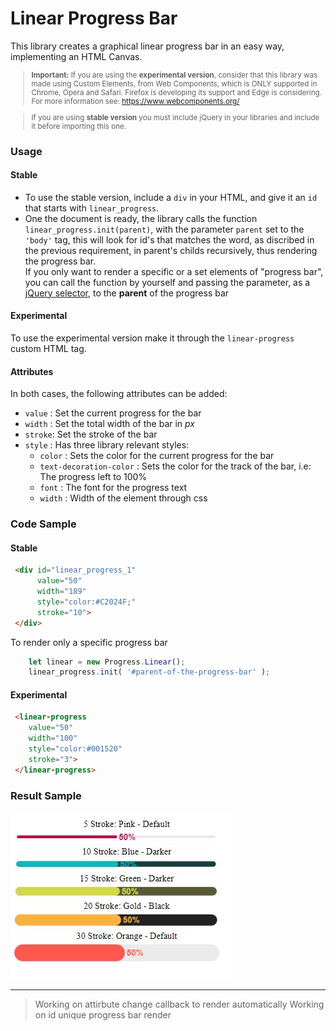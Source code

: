 # Linear Progress Bar
This library creates a graphical linear progress bar in an easy way, implementing an HTML Canvas.  
<small>
> **Important:** If you are using the **experimental version**, consider that this library was made using Custom Elements, from Web Components, which is ONLY supported in Chrome, Opera and Safari. 
    Firefox is developing its support and Edge is considering.  
    For more information see: https://www.webcomponents.org/
          
> If you are using **stable version** you must include jQuery in your libraries and include it before importing this one.
</small>

### Usage

#### Stable  
* To use the stable version, include a ``div`` in your HTML, and give it an ``id`` that starts with ``linear_progress``.  
* One the document is ready, the library calls the function ``linear_progress.init(parent)``, with the parameter ``parent`` set to the ``'body'`` tag,
this will look for id's that matches the word, as discribed in the previous requirement, in parent's childs recursively, thus rendering the progress bar.  
If you only want to render a specific or a set elements of "progress bar", you can call the function by yourself and passing the parameter, as a [jQuery selector](https://api.jquery.com/category/selectors/),
to the **parent** of the progress bar  

#### Experimental  
To use the experimental version make it through the ``linear-progress`` custom HTML tag.

#### Attributes
In both cases, the following attributes can be added:
* ``value`` : Set the current progress for the bar 
* ``width`` : Set the total width of the bar in _px_
* ``stroke``: Set the stroke of the bar
* ``style`` : Has three library relevant styles:
    * ``color`` : Sets the color for the current progress for the bar  
    * ``text-decoration-color`` : Sets the color for the track of the bar, i.e: The progress left to 100% 
    * ``font`` : The font for the progress text
    * ``width`` : Width of the element through css 

### Code Sample

#### Stable
```HTML
 <div id="linear_progress_1"
      value="50"
      width="189"
      style="color:#C2024F;"
      stroke="10">
 </div>
```
To render only a specific progress bar
```JavaScript
    let linear = new Progress.Linear();
    linear_progress.init( '#parent-of-the-progress-bar' );
```


#### Experimental
```HTML
 <linear-progress
    value="50"
    width="100"
    style="color:#001520"
    stroke="3">
 </linear-progress>
```

### Result Sample
![](https://github.com/dnarvaez27/JavaScript-Graphics/blob/master/imgs/LinearProgressBar.JPG)

---
> Working on attirbute change callback to render automatically
> Working on id unique progress bar render
